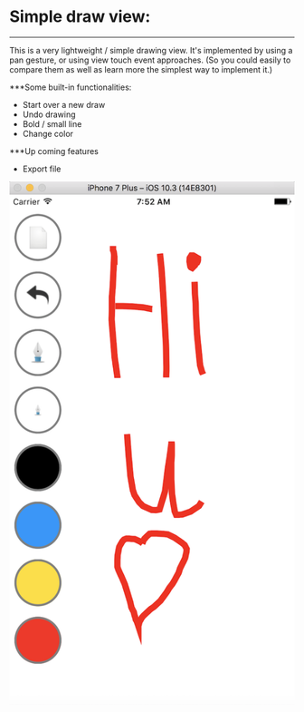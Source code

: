 # Simple draw view:
---------------------

This is a very lightweight / simple drawing view.
It's implemented by using a pan gesture, or using view touch event approaches.
(So you could easily to compare them as well as learn more the simplest way to implement it.)

***Some built-in functionalities:
+ Start over a new draw
+ Undo drawing
+ Bold / small line
+ Change color

***Up coming features
+ Export file

![Simple draw view](https://raw.githubusercontent.com/haikieu/swift-lightweight-draw-view/master/screenshot_small.png)

